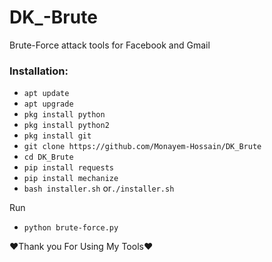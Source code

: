 # DK_-Brute

Brute-Force attack tools for Facebook and Gmail


### Installation:
+ ```apt update```
+ ```apt upgrade```
+ ```pkg install python```
+ ```pkg install python2```
+ ```pkg install git```
+ ```git clone https://github.com/Monayem-Hossain/DK_Brute```
+ ```cd DK_Brute```
+ ```pip install requests```
+ ```pip install mechanize```
+ ```bash installer.sh``` or```./installer.sh```

Run

+ ```python brute-force.py```

❤️Thank you For Using My Tools❤️

